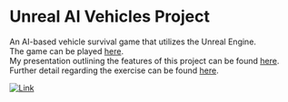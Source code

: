 # Unreal AI Vehicles Project

An AI-based vehicle survival game that utilizes the Unreal Engine.  
The game can be played <a href="AI Vehicles Project - Luke Dicken - Jones.exe" target="_blank">here</a>.  
My presentation outlining the features of this project can be found <a href="Presentation.pptx" target="_blank">here</a>.  
Further detail regarding the exercise can be found <a href="Assignment spec.pdf" target="_blank">here</a>.

<a href="https://drive.google.com/file/d/11BO2KhaUvUzU9bIHTJqDraVDMeuTiX9-/view" target="_blank">
<img src="gif.gif" alt="Link">
</a>
